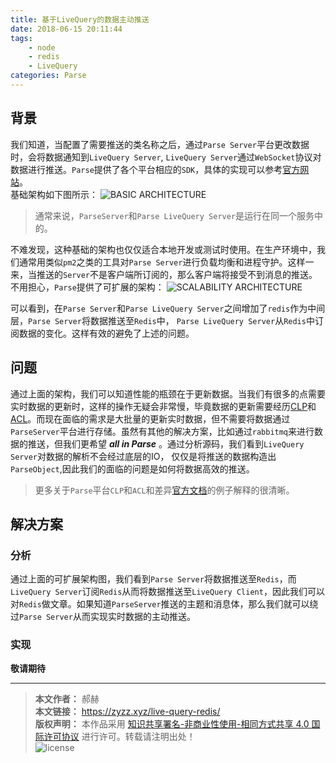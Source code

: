 ```yaml
---
title: 基于LiveQuery的数据主动推送
date: 2018-06-15 20:11:44
tags: 
    - node
    - redis
    - LiveQuery
categories: Parse
---
```



## 背景
我们知道，当配置了需要推送的类名称之后，通过`Parse Server`平台更改数据时，会将数据通知到`LiveQuery Server`, `LiveQuery Server`通过`WebSocket`协议对数据进行推送。`Parse`提供了各个平台相应的`SDK`，具体的实现可以参考[官方网站](http://docs.parseplatform.org/parse-server/guide/#live-queries)。  
基础架构如下图所示：
![BASIC ARCHITECTURE](http://docs.parseplatform.org/assets/images/lq_local.png)   
> 通常来说，`ParseServer`和`Parse LiveQuery Server`是运行在同一个服务中的。
<!-- more -->

不难发现，这种基础的架构也仅仅适合本地开发或测试时使用。在生产环境中，我们通常用类似`pm2`之类的工具对`Parse Server`进行负载均衡和进程守护。这样一来，当推送的`Server`不是客户端所订阅的，那么客户端将接受不到消息的推送。  
不用担心，`Parse`提供了可扩展的架构：
![SCALABILITY ARCHITECTURE](http://docs.parseplatform.org/assets/images/lq_multiple.png)

可以看到，在`Parse Server`和`Parse LiveQuery Server`之间增加了`redis`作为中间层，`Parse Server`将数据推送至`Redis`中， `Parse LiveQuery Server`从`Redis`中订阅数据的变化。这样有效的避免了上述的问题。

## 问题
通过上面的架构，我们可以知道性能的瓶颈在于更新数据。当我们有很多的点需要实时数据的更新时，这样的操作无疑会非常慢，毕竟数据的更新需要经历[CLP](http://docs.parseplatform.org/parse-server/guide/#class-level-permissions)和[ACL](http://docs.parseplatform.org/js/guide/#object-level-access-control)。而现在面临的需求是大批量的更新实时数据，但不需要将数据通过`ParseServer`平台进行存储。虽然有其他的解决方案，比如通过`rabbitmq`来进行数据的推送，但我们更希望 ***all in Parse*** 。通过分析源码，我们看到`LiveQuery Server`对数据的解析不会经过底层的IO， 仅仅是将推送的数据构造出`ParseObject`,因此我们的面临的问题是如何将数据高效的推送。
> 更多关于`Parse`平台`CLP`和`ACL`和差异[官方文档](http://docs.parseplatform.org/js/guide/#clp-and-acl-interaction)的例子解释的很清晰。

## 解决方案  

### 分析
通过上面的可扩展架构图，我们看到`Parse Server`将数据推送至`Redis`，而`LiveQuery Server`订阅`Redis`从而将数据推送至`LiveQuery Client`，因此我们可以对`Redis`做文章。如果知道`ParseServer`推送的主题和消息体，那么我们就可以绕过`Parse Server`从而实现实时数据的主动推送。

### 实现
**敬请期待** 


---
> **本文作者：** 郝赫   
> **本文链接：** https://zyzz.xyz/live-query-redis/   
> **版权声明：** 本作品采用 [知识共享署名-非商业性使用-相同方式共享 4.0 国际许可协议](https://creativecommons.org/licenses/by-nc-sa/4.0/deed.zh) 进行许可。转载请注明出处！  
> ![license](https://i.creativecommons.org/l/by-nc-sa/4.0/88x31.png)